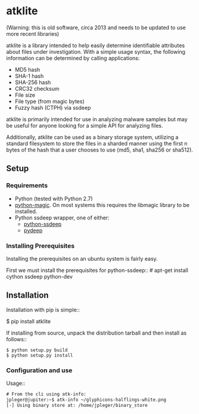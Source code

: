 # atklite

(Warning: this is old software, circa 2013 and needs to be updated to use more recent libraries)

atklite is a library intended to help easily determine identifiable attributes about files under investigation. With a simple usage syntax, the following information can be determined by calling applications:

- MD5 hash
- SHA-1 hash
- SHA-256 hash
- CRC32 checksum
- File size
- File type (from magic bytes)
- Fuzzy hash (CTPH) via ssdeep

atklite is primarily intended for use in analyzing malware samples but may be
useful for anyone looking for a simple API for analyzing files.

Additionally, atklite can be used as a binary storage system, utilizing a standard
filesystem to store the files in a sharded manner using the first n bytes of the
hash that a user chooses to use (md5, sha1, sha256 or sha512).

## Setup

### Requirements

- Python (tested with Python 2.7)
- [python-magic](https://pypi.python.org/pypi/python-magic/). On most systems this requires the libmagic library to be
  installed.
- Python ssdeep wrapper, one of either:
  - [python-ssdeep](http://github.com/DinoTools/python-ssdeep)
  - [pydeep](https://github.com/kbandla/pydeep)

### Installing Prerequisites

Installing the prerequisites on an ubuntu system is fairly easy.

First we must install the prerequisites for python-ssdeep::
    # apt-get install cython ssdeep python-dev

## Installation

Installation with pip is simple::

  $ pip install atklite

If installing from source, unpack the distribution tarball and then install as
follows::

```shell
$ python setup.py build
$ python setup.py install
```

### Configuration and use

Usage::

```txt
# From the cli using atk-info:
jpleger@jupiter:~$ atk-info ~/glyphicons-halflings-white.png
[-] Using binary store at: /home/jpleger/binary_store
```

